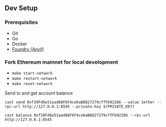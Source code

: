 
## Dev Setup

### Prerequisites

- Git
- Go
- Docker
- [Foundry (Anvil)](https://book.getfoundry.sh/anvil/)

### Fork Ethereum mainnet for local development

- `make start-network`
- `make restart-network`
- `make reset-network`

Send tx and get account balance

`cast send 0xf39Fd6e51aad88F6F4ce6aB8827279cffFb92266 --value 1ether --rpc-url http://127.0.0.1:8545 --private-key $(PRIVATE_KEY)`

`cast balance 0xf39Fd6e51aad88F6F4ce6aB8827279cffFb92266 --rpc-url http://127.0.0.1:8545`